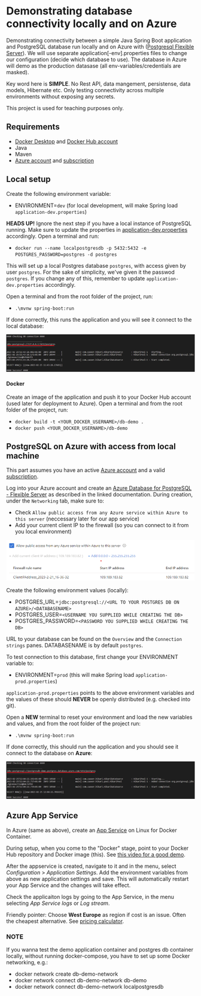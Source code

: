 # Demonstrating database connectivity locally and on Azure

Demonstrating connectivity between a simple Java Spring Boot application and PostgreSQL database run locally and on Azure with ([Postgresql Flexible Server](https://learn.microsoft.com/en-us/azure/postgresql/flexible-server/quickstart-create-server-portal)). We will use separate application[-env].properties files to change our configuration (decide which database to use). The database in Azure will demo as the production datasase (all env-variables/credentials are masked).

Key word here is __SIMPLE__. No Rest API, data mangement, persistense, data models, Hibernate etc. Only testing connectivity across multiple environments without exposing any secrets.

This project is used for teaching purposes only.

## Requirements

* [Docker Desktop](https://docs.docker.com/desktop/install/windows-install/) and [Docker Hub account](https://hub.docker.com/)
* Java
* Maven
* [Azure account](https://azure.microsoft.com/en-us/free/) and [subscription](https://learn.microsoft.com/en-us/dynamics-nav/how-to--sign-up-for-a-microsoft-azure-subscription)

## Local setup

Create the following environment variable:
* ENVIRONMENT=`dev` (for local development, will make Spring load `application-dev.properties`)

__HEADS UP!__ Ignore the next step if you have a local instance of PostgreSQL running. Make sure to update the properties in [application-dev.properties](https://github.com/rezabmirzaei/db-demo/blob/main/src/main/resources/application-dev.properties) accordingly. 
Open a terminal and run:
* `docker run --name localpostgresdb -p 5432:5432 -e POSTGRES_PASSWORD=postgres -d postgres`

This will set up a local Postgres database `postgres`, with access given by user `postgres`. For the sake of simplicity, we've given it the passwod `postgres`. If you change any of this, remember to update `application-dev.properties` accordingly.

Open a terminal and from the root folder of the project, run:

* `.\mvnw spring-boot:run`

If done correctly, this runs the application and you will see it connect to the local database:

![Success!](images/local_connection_success.png?raw=true "Local connection success!")

#### Docker

Create an image of the application and push it to your Docker Hub account (used later for deployment to Azure). Open a terminal and from the root folder of the project, run:

* `docker build -t <YOUR_DOCKER_USERNAME>/db-demo .`
* `docker push <YOUR_DOCKER_USERNAME>/db-demo`

## PostgreSQL on Azure with access from local machine

This part assumes you have an active [Azure account](https://portal.azure.com/) and a valid [subscription](https://learn.microsoft.com/en-us/dynamics-nav/how-to--sign-up-for-a-microsoft-azure-subscription).

Log into your Azure account and create an [Azure Database for PostgreSQL - Flexible Server](https://learn.microsoft.com/en-us/azure/postgresql/flexible-server/quickstart-create-server-portal) as described in the linked documentation. During creation, under the `Networking` tab, make sure to:

* Check `Allow public access from any Azure service within Azure to this server` (neccessary later for our app service)
* Add your current client IP to the firewall (so you can connect to it from you local environment)

![Azure DB Networking](images/azure_db_networking.png?raw=true "Azure DB Networking")

Create the following environment values (locally):

* POSTGRES_URL=`jdbc:postgresql://<URL TO YOUR POSTGRES DB ON AZURE>/<DATABASENAME>`
* POSTGRES_USER=`<USERNAME YOU SUPPLIED WHILE CREATING THE DB>`
* POSTGRES_PASSWORD=`<PASSWORD YOU SUPPLIED WHILE CREATING THE DB>`

URL to your database can be found on the `Overview` and the `Connection strings` panes. DATABASENAME is by default `postgres`.

To test connection to this database, first change your ENVIRONMENT variable to:
* ENVIRONMENT=`prod` (this will make Spring load `application-prod.properties`)

`application-prod.properties` points to the above environment variables and the values of these should __NEVER__ be openly distributed (e.g. checked into git).

Open a __NEW__ terminal to reset your environment and load the new variables and values, and from the root folder of the project run:

* `.\mvnw spring-boot:run`

If done correctly, this should run the application and you should see it connect to the database on __Azure__:

![Success!](images/azure_connection_success.png?raw=true "Azure connection success!")

## Azure App Service

In Azure (same as above), create an [App Service](https://learn.microsoft.com/en-us/azure/app-service/) on Linux for Docker Container.

During setup, when you come to the "Docker" stage, point to your Docker Hub repository and Docker image (this). See [this video for a good demo](https://www.youtube.com/watch?v=_LNOg8kU4CE).

After the appservice is created, navigate to it and in the menu, select _Configuration_ > _Application Settings_. Add the environment variables from above as new application settings and save. This will automatically restart your App Service and the changes will take effect.

Check the applicaiton logs by going to the App Service, in the menu selecting _App Service logs_ or _Log stream_.

Friendly pointer: Choose **West Europe** as region if cost is an issue. Often the cheapest alternative. See [pricing calculator](https://azure.microsoft.com/en-us/pricing/details/app-service/linux/).

### NOTE

If you wanna test the demo application container and postgres db container locally, without running docker-compose, you have to set up some Docker networking, e.g.:

* docker network create db-demo-network
* docker network connect db-demo-network db-demo
* docker network connect db-demo-network localpostgresdb







